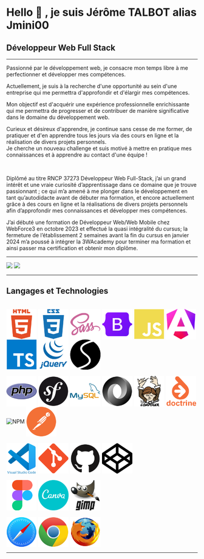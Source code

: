 # Hello 👋 , je suis Jérôme TALBOT alias Jmini00
## Développeur Web Full Stack 

---

<div>
  <p> Passionné par le développement web, je consacre mon temps libre à me perfectionner
				et développer mes compétences. </p>
				
<p> Actuellement, je suis à la recherche d'une opportunité au sein d'une entreprise qui me permettra
				d'approfondir et d'élargir mes compétences. </p>
    
<p> Mon objectif est d'acquérir une expérience professionnelle
				enrichissante qui me permettra de progresser et de contribuer de manière significative dans le domaine du
				développement web. </p>
    
<p>Curieux et désireux d'apprendre, je continue sans cesse de me former, de pratiquer
				et d'en apprendre tous les jours via des cours en ligne et la réalisation de divers projets personnels.
				<br>Je cherche un nouveau challenge et suis motivé à mettre en pratique mes connaissances et à apprendre au
				contact d'une équipe ! </p>   
    
 <br>
 
<p>Diplômé au titre RNCP 37273 Développeur Web Full-Stack, j’ai un grand intérêt et une vraie curiosité d’apprentissage dans ce domaine que je trouve passionnant ; 
ce qui m’a amené à me plonger dans le développement en tant qu’autodidacte avant de débuter ma formation, et encore actuellement grâce à des cours en ligne et la réalisations de divers projets personnels 
afin d’approfondir mes connaissances et développer mes compétences.</p>	

<p> J’ai débuté une formation de Développeur Web/Web Mobile chez WebForce3 en octobre 2023 et effectué la quasi intégralité du cursus; 
la fermeture de l’établissement 2 semaines avant la fin du cursus en janvier 2024 m’a poussé à intégrer la 3WAcademy 
pour terminer ma formation et ainsi passer ma certification et obtenir mon diplôme. </p>

  </div>
  
---

<div>
  <img height="180em" src="https://github-readme-stats.vercel.app/api?username=Jmini00&theme=vue-dark&show_icons=true&hide_border=true&count_private=true">
  <img height="180em" src="https://github-readme-stats.vercel.app/api/top-langs/?username=Jmini00&theme=vue-dark&show_icons=true&hide_border=true&layout=compact">
</div>

---

## Langages et Technologies

<div style="display: inline_block"><br>
  <img align="center" alt="HTML" title="HTML5" height="80" width="80" src="https://raw.githubusercontent.com/devicons/devicon/master/icons/html5/html5-plain-wordmark.svg">
  <img align="center" alt="CSS" title="CSS3" height="80" width="80" src="https://raw.githubusercontent.com/devicons/devicon/master/icons/css3/css3-plain-wordmark.svg">
  <img align="center" alt="SASS" title="SASS" height="80" width="80" src="https://raw.githubusercontent.com/devicons/devicon/master/icons/sass/sass-original.svg">
  <img align="center" alt="Bootstrap" title="Bootstrap" height="80" width="80" src="https://raw.githubusercontent.com/devicons/devicon/master/icons/bootstrap/bootstrap-original.svg">
  <img align="center" alt="Javascript" title="Javascript" height="80" width="80" src="https://raw.githubusercontent.com/devicons/devicon/master/icons/javascript/javascript-plain.svg">
  <img align="center" alt="Angular" title="Angular" height="80" width="80" src="https://raw.githubusercontent.com/devicons/devicon/master/icons/angular/angular-original.svg">
  <img align="center" alt="Typescript" title="Typescript" height="80" width="80" src="https://raw.githubusercontent.com/devicons/devicon/master/icons/typescript/typescript-plain.svg">
  <img align="center" alt="Jquery" title="Jquery" height="80" width="80" src="https://raw.githubusercontent.com/devicons/devicon/master/icons/jquery/jquery-plain-wordmark.svg">
  <img align="center" alt="Swiper" title="Swiper" height="80" width="80" src="https://raw.githubusercontent.com/devicons/devicon/master/icons/swiper/swiper-original.svg">

  <br>
  <br>
  
  <img align="center" alt="PHP" title="PHP" height="80" width="80" src="https://raw.githubusercontent.com/devicons/devicon/master/icons/php/php-original.svg">
  <img align="center" alt="Symfony" title="Symfony" height="80" width="80" src="https://raw.githubusercontent.com/devicons/devicon/master/icons/symfony/symfony-original.svg">
  <img align="center" alt="MySQL" title="MySQL" height="80" width="80" src="https://raw.githubusercontent.com/devicons/devicon/master/icons/mysql/mysql-original-wordmark.svg">
  <img align="center" alt="Json" title="Json" height="80" width="80" src="https://raw.githubusercontent.com/devicons/devicon/master/icons/json/json-original.svg">
  <img align="center" alt="Composer" title="Composer" height="80" width="80" src="https://raw.githubusercontent.com/devicons/devicon/master/icons/composer/composer-original.svg">
  <img align="center" alt="Doctrine" title="Doctrine" height="80" width="80" src="https://raw.githubusercontent.com/devicons/devicon/master/icons/doctrine/doctrine-plain-wordmark.svg"> 
  <img align="center" alt="NPM" title="NPM" height="80" width="80" src="https://cdn.jsdelivr.net/gh/devicons/devicon@latest/icons/npm/npm-original-wordmark.svg"/>
  <img align="center" alt="Postman" title="Postman" height="80" width="80" src="https://raw.githubusercontent.com/devicons/devicon/master/icons/postman/postman-original.svg">

<br>
<br>         

  <img align="center" alt="VSCode" title="VSCode" height="80" width="80" src="https://raw.githubusercontent.com/devicons/devicon/master/icons/vscode/vscode-original-wordmark.svg">
  <img align="center" alt="Git" title="Git" height="80" width="80" src="https://raw.githubusercontent.com/devicons/devicon/master/icons/git/git-original.svg">
  <img align="center" alt="Github" title="Github" height="80" width="80" src="https://raw.githubusercontent.com/devicons/devicon/master/icons/github/github-original.svg">
  <img align="center" alt="Codepen" title="Codepen" height="80" width="80" src="https://raw.githubusercontent.com/devicons/devicon/master/icons/codepen/codepen-original.svg">

<br>
<br>

  <img align="center" alt="Figma" title="Figma" height="80" width="80" src="https://raw.githubusercontent.com/devicons/devicon/master/icons/figma/figma-original.svg">
  <img align="center" alt="Canva" title="Canva" height="80" width="80" src="https://raw.githubusercontent.com/devicons/devicon/master/icons/canva/canva-original.svg">
  <img align="center" alt="Gimp" title="Gimp" height="80" width="80" src="https://raw.githubusercontent.com/devicons/devicon/master/icons/gimp/gimp-original-wordmark.svg">
  
<br>
<br>
  
  <img align="center" alt="Safari" title="Safari" height="80" width="80" src="https://raw.githubusercontent.com/devicons/devicon/master/icons/safari/safari-original.svg">
  <img align="center" alt="Chrome" title="Chrome" height="80" width="80" src="https://raw.githubusercontent.com/devicons/devicon/master/icons/chrome/chrome-original.svg">
  <img align="center" alt="Firefox" title="Firefox" height="80" width="80" src="https://raw.githubusercontent.com/devicons/devicon/master/icons/firefox/firefox-original.svg">
                          
</div>

---


<!---
Jmini00/Jmini00 is a ✨ special ✨ repository because its `README.md` (this file) appears on your GitHub profile.
You can click the Preview link to take a look at your changes.
--->


<!---
Jmini00/Jmini00 is a ✨ special ✨ repository because its `README.md` (this file) appears on your GitHub profile.
You can click the Preview link to take a look at your changes.
--->
